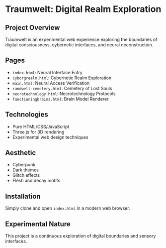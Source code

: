 # Traumwelt: Digital Realm Exploration

## Project Overview
Traumwelt is an experimental web experience exploring the boundaries of digital consciousness, cybernetic interfaces, and neural deconstruction.

## Pages
- `index.html`: Neural Interface Entry
- `cyborgrealm.html`: Cybernetic Realm Exploration
- `main.html`: Neural Access Verification
- `randwelt-cemetery.html`: Cemetery of Lost Souls
- `necrotechnology.html`: Necrotechnology Protocols
- `functioningbrainz.html`: Brain Model Renderer

## Technologies
- Pure HTML/CSS/JavaScript
- Three.js for 3D rendering
- Experimental web design techniques

## Aesthetic
- Cyberpunk
- Dark themes
- Glitch effects
- Flesh and decay motifs

## Installation
Simply clone and open `index.html` in a modern web browser.

## Experimental Nature
This project is a continuous exploration of digital boundaries and sensory interfaces.
